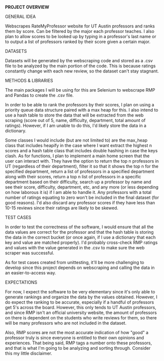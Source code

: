 **PROJECT OVERVIEW**



GENERAL IDEA

Webscrapes RateMyProfessor website for UT Austin professors and ranks them by score.
Can be filtered by the major each professor teaches. I also plan to allow scores to be looked up
by typing in a professor's last name or to output a list of professors ranked by their score
given a certain major.



DATASETS

Datasets will be generated by the webscraping code and stored as a .csv file to be analyzed by the
main portion of the code. This is because ratings constantly change with each new review, so the 
dataset can't stay stagnant.



METHODS & LIBRARIES

The main packages I will be using for this are Selenium to webscrape RMP and Pandas to create the .csv
file.

In order to be able to rank the professors by their scores, I plan on using a priority queue data structure
paired with a max heap for this. I also intend to use a hash table to store the data that will be extracted from the 
web scraping (score out of 5, name, difficulty, department, total amount of ratings). However, if I am unable to do this,
I'd likely store the data in a dictionary.

Some classes I would include (but are not limited to) are the max_heap class that includes heapify in the case where I want
extract the highest n scores and a hash table class that includes double hashing in case the keys clash.
As for functions, I plan to implement a main home screen that the user can interact with.
They have the option to return the top n professors in UT (regardless of their department), filter it so that it shows the top n 
for the specified department, return a list of professors in a specified department along with their scores, return a top n list
of professors in a specific department based on their difficulty, search up a professor by name and see their score, difficulty, department, etc, and any more (or less depending on how laborous it is) if I am able to handle it.
Any professors with a total number of ratings equating to zero won't be included in the final dataset (for good reasons). I'd
also discard any professor scores if they have less than 10-15 reviews since their ratings are likely to be skewed.



TEST CASES

In order to test the correctness of the software, I would ensure that all the data values are correct for the professor
and that the hash table is storing the data in the correct bucket (or once again, if I use a dictionary that each key and value are
matched properly). I'd probably cross-check RMP ratings and values with the value generated in the .csv to make sure the web scraper
was successful.

As for test cases created from unittesting, it'll be more challenging to develop since this project depends on webscraping and
calling the data in an easier-to-access way.



EXPECTATIONS

For now, I expect the software to be very elementary since it's only able to generate rankings and organize the data by the values
obtained. However, I do expect the ranking to be accurate, especially if a handful of professors get 5's across the board. However,
this only tends to UT Austin professors, and since RMP isn't an official university website, the amount of professors on there
is dependent on the students who write reviews for them, so there will be many professors who are not included in the dataset.

Also, RMP scores are not the most accurate indication of how "good" a professor truly is since everyone is entitled to their
own opinions and experiences. That being said, RMP tags a number onto these professors, and that is what I'm going to be analyzing
and sorting through. Consider this my little disclaimer.
